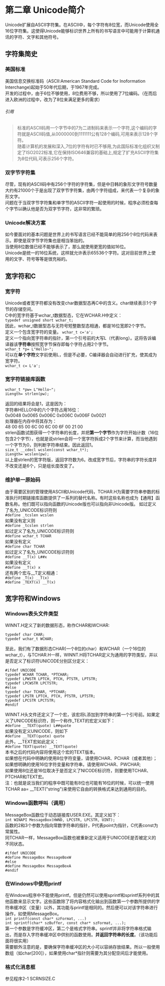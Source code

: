 # 第二章 Unicode简介
Unicode扩展自ASCII字符集。在ASCII中，每个字符有8位宽，而Unicode使用全16位字符集。这使得Unicode能够标识世界上所有的书写语言中可能用于计算机通讯的字符、文字和其他符号。  
## 字符集简史
### 美国标准
美国信息交换标准码（ASCII:American Standard Code for Inoformation Interchange)起始于50年代后期，于1967年完成。  
开发的过程中，由于6位不够使用，8位费用不够，所以使用了7位编码。（在而后进入欧洲的过程中，改为了8位来满足更多的需求）  
###### 引用
> 标准的ASCII码用一个字节中的7为二进制码来表示一个字符,这个编码的字符就是ASCII码值,从0000000到1111111公有128个编码,可用来表示128个字符。  
> 随着计算机的发展和深入,7位的字符有时已不够用,为此国际标准化组织又制定了ISO2022标准,它在保持ISO646兼容的基础上,规定了扩充ASCII字符集为8位代码,可表示256个字符。  
### 双字节字符集
尽管，现有的ASCII码中有256个字符的字符集，但是中日韩的象形文字符号数量大约有21000个于是出现了双字节字符集，由两个字符组成，来代表一个复杂的象形文字。  
问题在于当双字节字符集和单字节的ASCII字符一起使用的时候，程序必须检查每个字节以确认他是否为双字节字符，这非常的繁琐。  
### Unicode解决方案
如今要面对的基本问题是世界上的书写语言已经不能简单的用256个8位代码来表示。即使是双字节字符集也是相当笨拙的。  
当使用8位数值已经不能够表示了，那么就使用更宽的值如16位。  
Unicode是统一的16位系统，这样就允许表示65536个字符。这对目前世界上使用的文字、符号等等是很充裕的。
## 宽字符和C
### 宽字符
Unicode或者宽字符都没有改变char数据型态再C中的含义。char继续表示1个字节的存储空间。  
C中的宽字符基于wchar_t数据型态，它在WCHAR.H中定义：  
`typedef unsigned short wchar_t;`  
因此，wchar_t数据型态与无符号短整数型态相通，都是16位宽即2个字节。  
定义一个包含宽字符的变量。
`wchar_t c='a';`  
定义一个指向宽字符串的指针，第一个引号前的大写L（代表long）。这将告诉编译器该**字符串**按照宽字节保存即每个字符占用2个字节。  
`wchar_t *p= L"Hello~";`  
可以在**单个字符**文字前使用L，但是不必要，C编译器会自动进行扩充，使其成为宽字符。  
`wchar_t c= L'a';`  
### 宽字符链接库函数
```
wchar_t *pw= L"Hello~";  
iLength= strlen(pw);  
```   
返回的结果将会是1，这是因为：  
字符串HELLO!中的六个字符占用16位：  
0x0048 0x0065 0x006C 0x006C 0x006F 0x0021  
处理器在内存中将其存为：  
48 00 65 00 6C 00 6C 00 6F 00 21 00  
strlen函数试图获得一个字符串的长度，并把**第一个字节**作为字符开始计数（16位包含2个字节），也就是说strlen会将一个宽字符拆成2个字节来计算，而当他遇到一个字节为0，则判断字符串结束。因此返回1。  
`size_t __cdecl wcslen(const wchar_t*);`  
`iLength= wcslen(pw);`  
以上是strlen的宽字符版，返回字符数为6。改成宽字节后，字符串的字符长度并不改变还是6个，只是组长度改变了。  
### 维护单一原始码
由于需要区别的管理使用ASCII和Unicode代码，TCHAR.H为需要字符串参数的标准执行时期链接库函数提供了一系列的替代名称。有时这些名称也成为【通用】函数名称。他们既可以指向函数的Unicode版也可以指向非Unicode版。
如过定义了名为_UNICODE标识符则  
`#define _tcslen wcslen`  
如果没有定义则  
`#define _tcslen strlen`  
如过定义了名为_UNICODE标识符则  
`#define wchar_t TCHAR`  
如果没有定义  
`#define char TCHAR`  
如过定义了名为_UNICODE标识符则  
`#define __T(x) L##x`  
如果没有定义  
`#define __T(x) x`  
还有两个宏与__T定义相通：    
`#define _T(x) __T(x)`  
`#define _TEXT(x) __T(x)`  
## 宽字符和Windows
### Windows表头文件类型
WINNT.H定义了新的数据形态，称作CHAR和WCHAR:  
```
typedef char CHAR;   
typedef wchar_t WCHAR;  
```  
至此，我们有了数据形态CHAR(一个8位的char）和WCHAR（一个16位的wchar_t），与TCHAR.H一样，WINNT.H将TCHAR定义为通用的字符类型，并以是否定义了标识符UNICODE分别区分定义：  
```
#ifdef UNICODE  
typedef WCHAR TCHAR, *PTCHAR;   
typedef LPWSTR LPTCH, PTCH, PTSTR, LPTSTR;   
typedef LPCWSTR LPCTSTR;  
#else  
typedef char TCHAR, *PTCHAR;  
typedef LPSTR LPTCH, PTCH, PTSTR, LPTSTR;  
typedef LPCSTR LPCTSTR;  
#endif  
```  
   
WINNT.H头文件还定义了一个宏，该宏将L添加到字符串的第一个引号前。如果定义了UNICODE标识符，则一个称作_TEXT的宏定义如下：  
`#define __TEXT(quote) L##quote`   
如果没有定义UNICODE，则如下  
`#define __TEXT(quote) quote`  
此外，__TEXT宏如此定义：  
`#define TEXT(quote) __TEXT(quote)`   
本书之后的代码内容将使用这个宏的TEXT版本。  
如果想在代码中明确的使用8位字符变量，请使用CHAR、PCHAR（或者其他）；  
如果想明确的使用16位字符变量和字符串，请使用WCHAR、PWCHAR;  
如果使用8位还是16位取决于是否定义了NICODE标识符，则要使用TCHAR、PTCHAR和TEXT宏。    
注：也就是说当我们的程序中既可能有8位也可能有16位的时候，可以统一使用TCHAR aa= __TEXT("string")来使用它自由的转换格式来达到通用的目的。  
### Windows函数呼叫（调用）
MessageBox函数位于动态链接库USER.EXE。其定义如下：  
`int WINAPI MessageBox(HWND, LPCSTR, LPCSTR, UINT);`  
函数的2和3个参数为指向常数字符串的指针，P代表point为指针，C代表const为常属性。  
同TCHAR一样，MessageBox函数也被重新定义适用于UNICODE是否被定义的不同状态。   
```
#ifdef UNICODE  
#define MessageBox MessageBoxW  
#else  
#define MessageBox MessageBoxA  
#endif   
```  
### 在Windows中使用printf
在Windows程序中不能使用printf。但是仍然可以使用sprintf和sprintf系列中的其他函数来显示文字。这些函数除了将内容格式化输出到函数第一个参数所提供的字符串缓冲区（变量）以外，其功能与printf是相同的。然后便可以对该字符串进行操作，如使用MessageBox。  
`int printf(const char* szFormat, ...)`  
`int sprintf(char* szBuffer, const char* szFormat, ...);`  
第一个参数是字符缓冲区，第二个是格式字符串。sprintf并非将字符串格式输出，而是存入字符串缓冲区中供别的函数使用。**并返回字符串的长度**。（该功能后面将很实用）   
需要额外注意的是，要确保字符串缓冲区的大小可以容纳存放结果。所以一般使用数组（如char[200]），如果使用char*指针则需要为其分配空间后才能使用。  
### 格式化消息框
参见程序2-1 SCRNSIZE.C